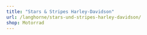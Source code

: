 ```yaml
---
title: "Stars & Stripes Harley-Davidson"
url: /langhorne/stars-und-stripes-harley-davidson/
shop: Motorrad
---
```

